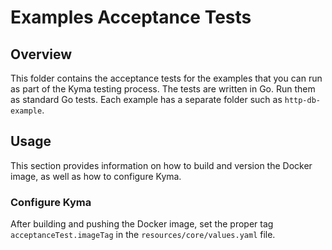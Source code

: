 # Examples Acceptance Tests

## Overview

This folder contains the acceptance tests for the examples that you can run as part of the Kyma testing process. The tests are written in Go. Run them as standard Go tests. Each example has a separate folder such as `http-db-example`.

## Usage

This section provides information on how to build and version the Docker image, as well as how to configure Kyma.

### Configure Kyma

After building and pushing the Docker image, set the proper tag `acceptanceTest.imageTag` in the `resources/core/values.yaml` file.
